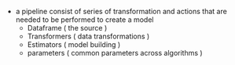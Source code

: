 * a pipeline consist of series of transformation and actions that are needed to be performed to create a model
    * Dataframe  ( the source )
    * Transformers ( data transformations )
    * Estimators ( model building )
    * parameters ( common parameters across algorithms )



